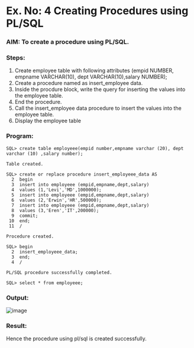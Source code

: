 # Ex. No: 4 Creating Procedures using PL/SQL

### AIM: To create a procedure using PL/SQL.

### Steps:
1. Create employee table with following attributes (empid NUMBER, empname VARCHAR(10), dept VARCHAR(10),salary NUMBER);
2. Create a procedure named as insert_employee data.
3. Inside the procdure block, write the query for inserting the values into the employee table.
4. End the procedure.
5. Call the insert_employee data procedure to insert the values into the employee table.
6. Display the employee table

### Program:
```
SQL> create table employeee(empid number,empname varchar (20), dept varchar (10) ,salary number);

Table created.

SQL> create or replace procedure insert_employeee_data AS
  2  begin
  3  insert into employeee (empid,empname,dept,salary)
  4  values (1,'Levi','MD',1000000);
  5  insert into employeee (empid,empname,dept,salary)
  6  values (2,'Erwin','HR',500000);
  7  insert into employeee (empid,empname,dept,salary)
  8  values (3,'Eren','IT',200000);
  9  commit;
 10  end;
 11  /

Procedure created.

SQL> begin
  2  insert_employeee_data;
  3  end;
  4  /

PL/SQL procedure successfully completed.

SQL> select * from employeee;
```

### Output:
![image](https://github.com/jeevansurya30/Ex-No-4-Creating-Procedures-using-PL-SQL/assets/129417865/01eee92c-1157-427b-ab17-f5b38c4f3be3)

### Result:
Hence the procedure using pl/sql is created successfully.
